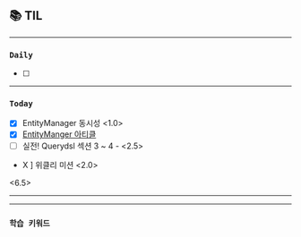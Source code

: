 
## 📚 TIL

---

### `Daily`
- [ ] 

---
### `Today`
- [X] EntityManager 동시성 <1.0>
- [X] [EntityManger 아티클](https://perfectacle.github.io/2021/08/08/readonly-transaction-doesnt-make-entity-snapshot/)
- [ ] 실전! Querydsl 섹션 3 ~ 4 - <2.5>
- X ] 위클리 미션 <2.0>

 <6.5>

---

---
### `학습 키워드`

